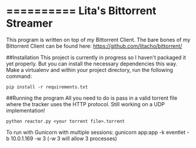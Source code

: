 ==========
Lita's Bittorrent Streamer
==========
This program is written on top of my Bittorrent Client. The bare bones of my 
Bittorrent Client can be found here: https://github.com/litacho/bittorrent/

##Installation
This project is currently in progress so I haven't packaged it yet properly.
But you can install the necessary dependencies this way. Make a virtualenv and
within your project directory, run the following command:

`pip install -r requirements.txt`

##Running the program
All you need to do is pass in a valid torrent file where the tracker uses
the HTTP protocol. Still working on a UDP implementation!

`python reactor.py <your torrent file>.torrent`


To run with Gunicorn with multiple sessions:
gunicorn app:app  -k eventlet  -b 10.0.1.169 -w 3 (-w 3 will allow 3 processes)